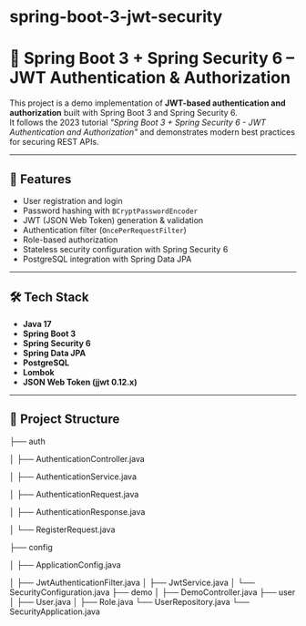 # spring-boot-3-jwt-security

# 🔐 Spring Boot 3 + Spring Security 6 – JWT Authentication & Authorization

This project is a demo implementation of **JWT-based authentication and authorization** built with Spring Boot 3 and Spring Security 6.  
It follows the 2023 tutorial *"Spring Boot 3 + Spring Security 6 - JWT Authentication and Authorization"* and demonstrates modern best practices for securing REST APIs.

---

## 🚀 Features
- User registration and login
- Password hashing with `BCryptPasswordEncoder`
- JWT (JSON Web Token) generation & validation
- Authentication filter (`OncePerRequestFilter`)
- Role-based authorization
- Stateless security configuration with Spring Security 6
- PostgreSQL integration with Spring Data JPA

---

## 🛠️ Tech Stack
- **Java 17**
- **Spring Boot 3**
- **Spring Security 6**
- **Spring Data JPA**
- **PostgreSQL**
- **Lombok**
- **JSON Web Token (jjwt 0.12.x)**

---

## 📂 Project Structure
├── auth

│ ├── AuthenticationController.java

│ ├── AuthenticationService.java

│ ├── AuthenticationRequest.java

│ ├── AuthenticationResponse.java

│ └── RegisterRequest.java

├── config

│ ├── ApplicationConfig.java

│ ├── JwtAuthenticationFilter.java
│ ├── JwtService.java
│ └── SecurityConfiguration.java
├── demo
│ ├── DemoController.java
├── user
│ ├── User.java
│ ├── Role.java
└── UserRepository.java
└── SecurityApplication.java
